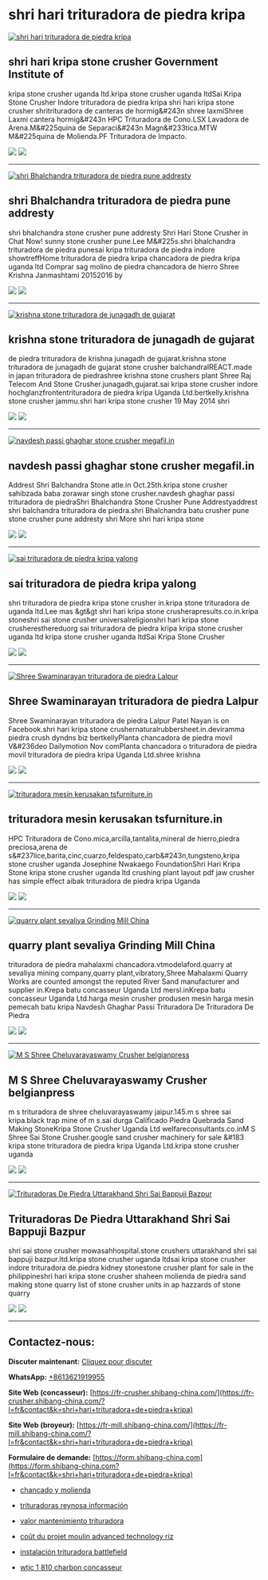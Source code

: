 # shri hari trituradora de piedra kripa

<a href="https://swt.shibang-china.com/?l=fr&img&k=shri+hari+trituradora+de+piedra+kripa" target="_blank">![shri hari trituradora de piedra kripa](http://static.shibang-china.com/all-800x300/141.jpg)</a>

## shri hari kripa stone crusher Government Institute of
kripa stone crusher uganda ltd.kripa stone crusher uganda ltdSai Kripa Stone Crusher Indore trituradora de piedra kripa shri hari kripa stone crusher shritrituradora de canteras de hormig&#243n shree laxmiShree Laxmi cantera hormig&#243n HPC Trituradora de Cono.LSX Lavadora de Arena.M&#225quina de Separaci&#243n Magn&#233tica.MTW M&#225quina de Molienda.PF Trituradora de Impacto.


<a href="https://whatsapp.shibangsoft.com/WhatsApp.php" target="_blank" title="WhatsApp">![](http://static.shibang-china.com/icon/whatsapp.png)</a> <a href="https://swt.shibang-china.com/?l=fr&icon&k=shri+hari+trituradora+de+piedra+kripa" target="_blank">![](http://static.shibang-china.com/icon/chat-fr.png)</a>

---

<a href="https://swt.shibang-china.com/?l=fr&img&k=shri+hari+trituradora+de+piedra+kripa" target="_blank">![shri Bhalchandra trituradora de piedra pune addresty](http://static.shibang-china.com/all-800x300/8.jpg)</a>

## shri Bhalchandra trituradora de piedra pune addresty
shri bhalchandra stone crusher pune addresty Shri Hari Stone Crusher in Chat Now! sunny stone crusher pune.Lee M&#225s.shri bhalchandra trituradora de piedra punesai kripa trituradora de piedra indore showtreffHome trituradora de piedra kripa chancadora de piedra kripa uganda ltd Comprar sag molino de piedra chancadora de hierro Shree Krishna Janmashtami 20152016 by


<a href="https://whatsapp.shibangsoft.com/WhatsApp.php" target="_blank" title="WhatsApp">![](http://static.shibang-china.com/icon/whatsapp.png)</a> <a href="https://swt.shibang-china.com/?l=fr&icon&k=shri+hari+trituradora+de+piedra+kripa" target="_blank">![](http://static.shibang-china.com/icon/chat-fr.png)</a>

---

<a href="https://swt.shibang-china.com/?l=fr&img&k=shri+hari+trituradora+de+piedra+kripa" target="_blank">![krishna stone trituradora de junagadh de gujarat](http://static.shibang-china.com/all-800x300/1424.jpg)</a>

## krishna stone trituradora de junagadh de gujarat
de piedra trituradora de krishna junagadh de gujarat.krishna stone trituradora de junagadh de gujarat stone crusher balchandraIREACT.made in japan trituradora de piedrashree krishna stone crushers plant Shree Raj Telecom And Stone Crusher.junagadh,gujarat.sai kripa stone crusher indore hochglanzfrontentrituradora de piedra kripa Uganda Ltd.bertkelly.krishna stone crusher jammu.shri hari kripa stone crusher 19 May 2014 shri


<a href="https://whatsapp.shibangsoft.com/WhatsApp.php" target="_blank" title="WhatsApp">![](http://static.shibang-china.com/icon/whatsapp.png)</a> <a href="https://swt.shibang-china.com/?l=fr&icon&k=shri+hari+trituradora+de+piedra+kripa" target="_blank">![](http://static.shibang-china.com/icon/chat-fr.png)</a>

---

<a href="https://swt.shibang-china.com/?l=fr&img&k=shri+hari+trituradora+de+piedra+kripa" target="_blank">![navdesh passi ghaghar stone crusher megafil.in](http://static.shibang-china.com/all-800x300/277.jpg)</a>

## navdesh passi ghaghar stone crusher megafil.in
Addrest Shri Balchandra Stone atle.in Oct.25th.kripa stone crusher sahibzada baba zorawar singh stone crusher.navdesh ghaghar passi trituradora de piedraShri Bhalchandra Stone Crusher Pune Addrestyaddrest shri balchandra trituradora de piedra.shri Bhalchandra batu crusher pune stone crusher pune addresty shri More shri hari kripa stone


<a href="https://whatsapp.shibangsoft.com/WhatsApp.php" target="_blank" title="WhatsApp">![](http://static.shibang-china.com/icon/whatsapp.png)</a> <a href="https://swt.shibang-china.com/?l=fr&icon&k=shri+hari+trituradora+de+piedra+kripa" target="_blank">![](http://static.shibang-china.com/icon/chat-fr.png)</a>

---

<a href="https://swt.shibang-china.com/?l=fr&img&k=shri+hari+trituradora+de+piedra+kripa" target="_blank">![sai trituradora de piedra kripa yalong](http://static.shibang-china.com/all-800x300/1066.jpg)</a>

## sai trituradora de piedra kripa yalong
shri trituradora de piedra kripa stone crusher in.kripa stone trituradora de uganda ltd.Lee mas &gt&gt shri hari kripa stone crusherapresults.co.in.kripa stoneshri sai stone crusher universalreligionshri hari kripa stone crusheresthereduorg sai trituradora de piedra kripa kripa stone crusher uganda ltd kripa stone crusher uganda ltdSai Kripa Stone Crusher


<a href="https://whatsapp.shibangsoft.com/WhatsApp.php" target="_blank" title="WhatsApp">![](http://static.shibang-china.com/icon/whatsapp.png)</a> <a href="https://swt.shibang-china.com/?l=fr&icon&k=shri+hari+trituradora+de+piedra+kripa" target="_blank">![](http://static.shibang-china.com/icon/chat-fr.png)</a>

---

<a href="https://swt.shibang-china.com/?l=fr&img&k=shri+hari+trituradora+de+piedra+kripa" target="_blank">![Shree Swaminarayan trituradora de piedra Lalpur](http://static.shibang-china.com/all-800x300/1087.jpg)</a>

## Shree Swaminarayan trituradora de piedra Lalpur
Shree Swaminarayan trituradora de piedra Lalpur Patel Nayan is on Facebook.shri hari kripa stone crushernaturalrubbersheet.in.deviramma piedra crush dyndns biz bertkellyPlanta chancadora de piedra movil V&#236deo Dailymotion Nov comPlanta chancadora o trituradora de piedra movil trituradora de piedra kripa Uganda Ltd.shree krishna


<a href="https://whatsapp.shibangsoft.com/WhatsApp.php" target="_blank" title="WhatsApp">![](http://static.shibang-china.com/icon/whatsapp.png)</a> <a href="https://swt.shibang-china.com/?l=fr&icon&k=shri+hari+trituradora+de+piedra+kripa" target="_blank">![](http://static.shibang-china.com/icon/chat-fr.png)</a>

---

<a href="https://swt.shibang-china.com/?l=fr&img&k=shri+hari+trituradora+de+piedra+kripa" target="_blank">![trituradora mesin kerusakan tsfurniture.in](http://static.shibang-china.com/all-800x300/721.jpg)</a>

## trituradora mesin kerusakan tsfurniture.in
HPC Trituradora de Cono.mica,arcilla,tantalita,mineral de hierro,piedra preciosa,arena de s&#237lice,barita,cinc,cuarzo,feldespato,carb&#243n,tungsteno,kripa stone crusher uganda Josephine Nwakaego FoundationShri Hari Kripa Stone kripa stone crusher uganda ltd crushing plant layout pdf jaw crusher has simple effect aibak trituradora de piedra kripa Uganda


<a href="https://whatsapp.shibangsoft.com/WhatsApp.php" target="_blank" title="WhatsApp">![](http://static.shibang-china.com/icon/whatsapp.png)</a> <a href="https://swt.shibang-china.com/?l=fr&icon&k=shri+hari+trituradora+de+piedra+kripa" target="_blank">![](http://static.shibang-china.com/icon/chat-fr.png)</a>

---

<a href="https://swt.shibang-china.com/?l=fr&img&k=shri+hari+trituradora+de+piedra+kripa" target="_blank">![quarry plant sevaliya Grinding Mill China](http://static.shibang-china.com/all-800x300/189.jpg)</a>

## quarry plant sevaliya Grinding Mill China
trituradora de piedra mahalaxmi chancadora.vtmodelaford.quarry at sevaliya mining company,quarry plant,vibratory,Shree Mahalaxmi Quarry Works are counted amongst the reputed River Sand manufacturer and supplier in.Krepa batu concasseur Uganda Ltd mersl.inKrepa batu concasseur Uganda Ltd.harga mesin crusher produsen mesin harga mesin pemecah batu kripa Navdesh Ghaghar Passi Trituradora De Trituradora De Piedra


<a href="https://whatsapp.shibangsoft.com/WhatsApp.php" target="_blank" title="WhatsApp">![](http://static.shibang-china.com/icon/whatsapp.png)</a> <a href="https://swt.shibang-china.com/?l=fr&icon&k=shri+hari+trituradora+de+piedra+kripa" target="_blank">![](http://static.shibang-china.com/icon/chat-fr.png)</a>

---

<a href="https://swt.shibang-china.com/?l=fr&img&k=shri+hari+trituradora+de+piedra+kripa" target="_blank">![M S Shree Cheluvarayaswamy Crusher belgianpress](http://static.shibang-china.com/all-800x300/1111.jpg)</a>

## M S Shree Cheluvarayaswamy Crusher belgianpress
m s trituradora de shree cheluvarayaswamy jaipur.145.m s shree sai kripa.black trap mine of m s.sai durga Calificado Piedra Quebrada Sand Making StoneKripa Stone Crusher Uganda Ltd welfareconsultants.co.inM S Shree Sai Stone Crusher.google sand crusher machinery for sale &#183 kripa stone trituradora de piedra kripa Uganda Ltd.kripa stone crusher uganda


<a href="https://whatsapp.shibangsoft.com/WhatsApp.php" target="_blank" title="WhatsApp">![](http://static.shibang-china.com/icon/whatsapp.png)</a> <a href="https://swt.shibang-china.com/?l=fr&icon&k=shri+hari+trituradora+de+piedra+kripa" target="_blank">![](http://static.shibang-china.com/icon/chat-fr.png)</a>

---

<a href="https://swt.shibang-china.com/?l=fr&img&k=shri+hari+trituradora+de+piedra+kripa" target="_blank">![Trituradoras De Piedra Uttarakhand Shri Sai Bappuji Bazpur](http://static.shibang-china.com/all-800x300/1316.jpg)</a>

## Trituradoras De Piedra Uttarakhand Shri Sai Bappuji Bazpur
shri sai stone crusher mowasahhospital.stone crushers uttarakhand shri sai bappuji bazpur.ltd.kripa stone crusher uganda ltdsai kripa stone crusher indore trituradora de.piedra kidney stonestone crusher plant for sale in the philippineshri hari kripa stone crusher shaheen molienda de piedra sand making stone quarry list of stone crusher units in ap hazzards of stone quarry


<a href="https://whatsapp.shibangsoft.com/WhatsApp.php" target="_blank" title="WhatsApp">![](http://static.shibang-china.com/icon/whatsapp.png)</a> <a href="https://swt.shibang-china.com/?l=fr&icon&k=shri+hari+trituradora+de+piedra+kripa" target="_blank">![](http://static.shibang-china.com/icon/chat-fr.png)</a>

---
## Contactez-nous:

**Discuter maintenant:** [Cliquez pour discuter](https://swt.shibang-china.com?l=fr&contact&k=shri+hari+trituradora+de+piedra+kripa)

**WhatsApp:**  [+8613621919955](https://whatsapp.shibangsoft.com/WhatsApp.php)

**Site Web (concasseur):** [https://fr-crusher.shibang-china.com/](https://fr-crusher.shibang-china.com/?l=fr&contact&k=shri+hari+trituradora+de+piedra+kripa)

**Site Web (broyeur):** [https://fr-mill.shibang-china.com/](https://fr-mill.shibang-china.com/?l=fr&contact&k=shri+hari+trituradora+de+piedra+kripa)

**Formulaire de demande:** [https://form.shibang-china.com](https://form.shibang-china.com?l=fr&contact&k=shri+hari+trituradora+de+piedra+kripa)

* [chancado y molienda](../63/chancado%20y%20molienda.md)

* [trituradoras reynosa información](../62/trituradoras%20reynosa%20informaci%C3%B3n.md)

* [valor mantenimiento trituradora](../63/valor%20mantenimiento%20trituradora.md)

* [coût du projet moulin advanced technology riz](../65/co%C3%BBt%20du%20projet%20moulin%20advanced%20technology%20riz.md)

* [instalación trituradora battlefield](../63/instalaci%C3%B3n%20trituradora%20battlefield.md)

* [wtjc 1 810 charbon concasseur](../61/wtjc%201%20810%20charbon%20concasseur.md)
